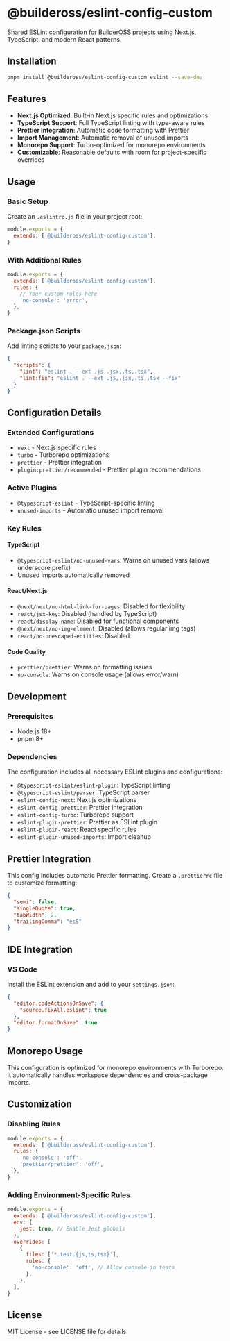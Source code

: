 # @buildeross/eslint-config-custom

Shared ESLint configuration for BuilderOSS projects using Next.js, TypeScript, and modern React patterns.

## Installation

```bash
pnpm install @buildeross/eslint-config-custom eslint --save-dev
```

## Features

- **Next.js Optimized**: Built-in Next.js specific rules and optimizations
- **TypeScript Support**: Full TypeScript linting with type-aware rules
- **Prettier Integration**: Automatic code formatting with Prettier
- **Import Management**: Automatic removal of unused imports
- **Monorepo Support**: Turbo-optimized for monorepo environments
- **Customizable**: Reasonable defaults with room for project-specific overrides

## Usage

### Basic Setup

Create an `.eslintrc.js` file in your project root:

```js
module.exports = {
  extends: ['@buildeross/eslint-config-custom'],
}
```

### With Additional Rules

```js
module.exports = {
  extends: ['@buildeross/eslint-config-custom'],
  rules: {
    // Your custom rules here
    'no-console': 'error',
  },
}
```

### Package.json Scripts

Add linting scripts to your `package.json`:

```json
{
  "scripts": {
    "lint": "eslint . --ext .js,.jsx,.ts,.tsx",
    "lint:fix": "eslint . --ext .js,.jsx,.ts,.tsx --fix"
  }
}
```

## Configuration Details

### Extended Configurations

- `next` - Next.js specific rules
- `turbo` - Turborepo optimizations
- `prettier` - Prettier integration
- `plugin:prettier/recommended` - Prettier plugin recommendations

### Active Plugins

- `@typescript-eslint` - TypeScript-specific linting
- `unused-imports` - Automatic unused import removal

### Key Rules

#### TypeScript

- `@typescript-eslint/no-unused-vars`: Warns on unused vars (allows underscore prefix)
- Unused imports automatically removed

#### React/Next.js

- `@next/next/no-html-link-for-pages`: Disabled for flexibility
- `react/jsx-key`: Disabled (handled by TypeScript)
- `react/display-name`: Disabled for functional components
- `@next/next/no-img-element`: Disabled (allows regular img tags)
- `react/no-unescaped-entities`: Disabled

#### Code Quality

- `prettier/prettier`: Warns on formatting issues
- `no-console`: Warns on console usage (allows error/warn)

## Development

### Prerequisites

- Node.js 18+
- pnpm 8+

### Dependencies

The configuration includes all necessary ESLint plugins and configurations:

- `@typescript-eslint/eslint-plugin`: TypeScript linting
- `@typescript-eslint/parser`: TypeScript parser
- `eslint-config-next`: Next.js optimizations
- `eslint-config-prettier`: Prettier integration
- `eslint-config-turbo`: Turborepo support
- `eslint-plugin-prettier`: Prettier as ESLint plugin
- `eslint-plugin-react`: React specific rules
- `eslint-plugin-unused-imports`: Import cleanup

## Prettier Integration

This config includes automatic Prettier formatting. Create a `.prettierrc` file to customize formatting:

```json
{
  "semi": false,
  "singleQuote": true,
  "tabWidth": 2,
  "trailingComma": "es5"
}
```

## IDE Integration

### VS Code

Install the ESLint extension and add to your `settings.json`:

```json
{
  "editor.codeActionsOnSave": {
    "source.fixAll.eslint": true
  },
  "editor.formatOnSave": true
}
```

## Monorepo Usage

This configuration is optimized for monorepo environments with Turborepo. It automatically handles workspace dependencies and cross-package imports.

## Customization

### Disabling Rules

```js
module.exports = {
  extends: ['@buildeross/eslint-config-custom'],
  rules: {
    'no-console': 'off',
    'prettier/prettier': 'off',
  },
}
```

### Adding Environment-Specific Rules

```js
module.exports = {
  extends: ['@buildeross/eslint-config-custom'],
  env: {
    jest: true, // Enable Jest globals
  },
  overrides: [
    {
      files: ['*.test.{js,ts,tsx}'],
      rules: {
        'no-console': 'off', // Allow console in tests
      },
    },
  ],
}
```

## License

MIT License - see LICENSE file for details.
